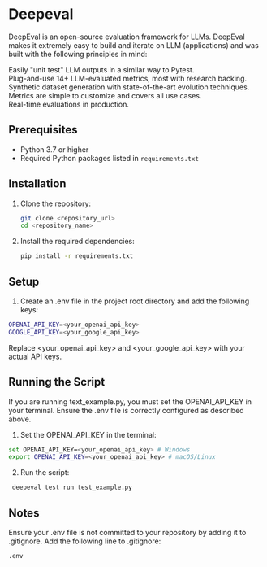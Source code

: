 # Deepeval
DeepEval is an open-source evaluation framework for LLMs. DeepEval makes it extremely easy to build and iterate on LLM (applications) and was built with the following principles in mind:

Easily "unit test" LLM outputs in a similar way to Pytest.<br>
Plug-and-use 14+ LLM-evaluated metrics, most with research backing.<br>
Synthetic dataset generation with state-of-the-art evolution techniques.<br>
Metrics are simple to customize and covers all use cases.<br>
Real-time evaluations in production.

## Prerequisites

- Python 3.7 or higher
- Required Python packages listed in `requirements.txt`

## Installation

1. Clone the repository:
   ```bash
   git clone <repository_url>
   cd <repository_name>

2. Install the required dependencies:
    ```bash
    pip install -r requirements.txt

## Setup

1. Create an .env file in the project root directory and add the following keys:
  ```bash
  OPENAI_API_KEY=<your_openai_api_key>
  GOOGLE_API_KEY=<your_google_api_key>
  ```
Replace <your_openai_api_key> and <your_google_api_key> with your actual API keys.

## Running the Script
If you are running text_example.py, you must set the OPENAI_API_KEY in your terminal. Ensure the .env file is correctly configured as described above.

1.  Set the OPENAI_API_KEY in the terminal:
   ```bash
  set OPENAI_API_KEY=<your_openai_api_key> # Windows
  export OPENAI_API_KEY=<your_openai_api_key> # macOS/Linux
  ```

2.  Run the script:
  ```bash
   deepeval test run test_example.py
```

## Notes
Ensure your .env file is not committed to your repository by adding it to .gitignore. Add the following line to .gitignore:
```bash
.env
```
